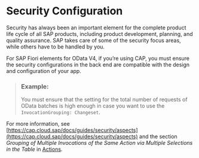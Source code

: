 <!-- loioba0484b19d0d4ce08e826299315b5621 -->

# Security Configuration

Security has always been an important element for the complete product life cycle of all SAP products, including product development, planning, and quality assurance. SAP takes care of some of the security focus areas, while others have to be handled by you.

For SAP Fiori elements for OData V4, if you’re using CAP, you must ensure the security configurations in the back end are compatible with the design and configuration of your app.

> ### Example:  
> You must ensure that the setting for the total number of requests of OData batches is high enough in case you want to use the `InvocationGrouping: Changeset`.

For more information, see [https://cap.cloud.sap/docs/guides/security/aspects](https://cap.cloud.sap/docs/guides/security/aspects) and the section *Grouping of Multiple Invocations of the Same Action via Multiple Selections in the Table* in [Actions](actions-cbf16c5.md).

